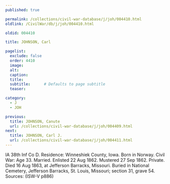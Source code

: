 ```yaml
---
published: true

permalink: /collections/civil-war-database/j/joh/004410.html
oldlink: /CivilWar/db/j/joh/004410.html

oldid: 004410

title: JOHNSON, Carl

pagelist:
  exclude: false
  order: 4410
  image: 
  alt:
  caption:
  title:
  subtitle:      # Defaults to page subtitle
  teaser:

category: 
  - J 
  - JOH

previous:
  title: JOHNSON, Canute
  url: /collections/civil-war-database/j/joh/004409.html  
next:
  title: JOHNSON, Carl J.
  url: /collections/civil-war-database/j/joh/004411.html   
---
```

IA 38th Inf Co D. Residence: Winneshiek County, Iowa. Born in Norway. Civil War: Age 33. Married. Enlisted 22 Aug 1862. Mustered 27 Sep 1862. Private. Died 16 Aug 1863, at Jefferson Barracks, Missouri. Buried in National Cemetery, Jefferson Barracks, St. Louis, Missouri; section 31, grave 54. Sources: (ISW-V p886)